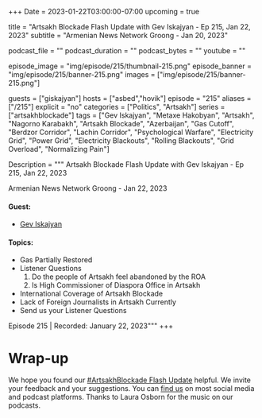 +++
Date = 2023-01-22T03:00:00-07:00
upcoming = true

title = "Artsakh Blockade Flash Update with Gev Iskajyan - Ep 215, Jan 22, 2023"
subtitle = "Armenian News Network Groong - Jan 20, 2023"

podcast_file = ""
podcast_duration = ""
podcast_bytes = ""
youtube = ""

episode_image = "img/episode/215/thumbnail-215.png"
episode_banner = "img/episode/215/banner-215.png"
images = ["img/episode/215/banner-215.png"]

guests = ["giskajyan"]
hosts = ["asbed","hovik"]
episode = "215"
aliases = ["/215"]
explicit = "no"
categories = ["Politics", "Artsakh"]
series = ["artsakhblockade"]
tags = ["Gev Iskajyan", "Metaxe Hakobyan", "Artsakh", "Nagorno Karabakh", "Artsakh Blockade", "Azerbaijan", "Gas Cutoff", "Berdzor Corridor", "Lachin Corridor", "Psychological Warfare", "Electricity Grid", "Power Grid", "Electricity Blackouts", "Rolling Blackouts", "Grid Overload", "Normalizing Pain"]

Description = """
Artsakh Blockade Flash Update with Gev Iskajyan - Ep 215, Jan 22, 2023

Armenian News Network Groong - Jan 22, 2023

#### Guest: 
* [Gev Iskajyan](/guest/giskajyan)

#### Topics:
* Gas Partially Restored
* Listener Questions
    1. Do the people of Artsakh feel abandoned by the ROA
    2. Is High Commissioner of Diaspora Office in Artsakh
* International Coverage of Artsakh Blockade
* Lack of Foreign Journalists in Artsakh Currently
* Send us your Listener Questions

Episode 215 | Recorded: January 22, 2023"""
+++


# Wrap-up

We hope you found our [#ArtsakhBlockade Flash Update](https://podcasts.groong.org/) helpful. We invite your feedback and your suggestions. You can [find us](https://linktr.ee/groong) on most social media and podcast platforms. Thanks to Laura Osborn for the music on our podcasts.

